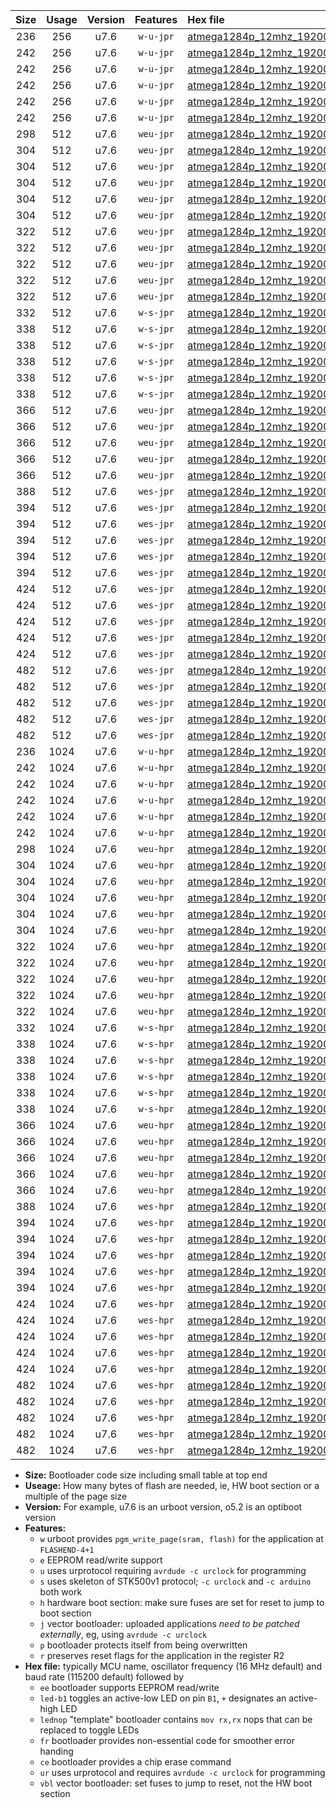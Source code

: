 |Size|Usage|Version|Features|Hex file|
|:-:|:-:|:-:|:-:|:--|
|236|256|u7.6|`w-u-jpr`|[atmega1284p_12mhz_19200bps_ur_vbl.hex](https://raw.githubusercontent.com/stefanrueger/urboot/main/atmega1284p_12mhz_19200bps_ur_vbl.hex)|
|242|256|u7.6|`w-u-jpr`|[atmega1284p_12mhz_19200bps_led+b5_ur_vbl.hex](https://raw.githubusercontent.com/stefanrueger/urboot/main/atmega1284p_12mhz_19200bps_led+b5_ur_vbl.hex)|
|242|256|u7.6|`w-u-jpr`|[atmega1284p_12mhz_19200bps_led+b7_ur_vbl.hex](https://raw.githubusercontent.com/stefanrueger/urboot/main/atmega1284p_12mhz_19200bps_led+b7_ur_vbl.hex)|
|242|256|u7.6|`w-u-jpr`|[atmega1284p_12mhz_19200bps_led+c7_ur_vbl.hex](https://raw.githubusercontent.com/stefanrueger/urboot/main/atmega1284p_12mhz_19200bps_led+c7_ur_vbl.hex)|
|242|256|u7.6|`w-u-jpr`|[atmega1284p_12mhz_19200bps_led+d7_ur_vbl.hex](https://raw.githubusercontent.com/stefanrueger/urboot/main/atmega1284p_12mhz_19200bps_led+d7_ur_vbl.hex)|
|242|256|u7.6|`w-u-jpr`|[atmega1284p_12mhz_19200bps_lednop_ur_vbl.hex](https://raw.githubusercontent.com/stefanrueger/urboot/main/atmega1284p_12mhz_19200bps_lednop_ur_vbl.hex)|
|298|512|u7.6|`weu-jpr`|[atmega1284p_12mhz_19200bps_ee_ur_vbl.hex](https://raw.githubusercontent.com/stefanrueger/urboot/main/atmega1284p_12mhz_19200bps_ee_ur_vbl.hex)|
|304|512|u7.6|`weu-jpr`|[atmega1284p_12mhz_19200bps_ee_led+b5_ur_vbl.hex](https://raw.githubusercontent.com/stefanrueger/urboot/main/atmega1284p_12mhz_19200bps_ee_led+b5_ur_vbl.hex)|
|304|512|u7.6|`weu-jpr`|[atmega1284p_12mhz_19200bps_ee_led+b7_ur_vbl.hex](https://raw.githubusercontent.com/stefanrueger/urboot/main/atmega1284p_12mhz_19200bps_ee_led+b7_ur_vbl.hex)|
|304|512|u7.6|`weu-jpr`|[atmega1284p_12mhz_19200bps_ee_led+c7_ur_vbl.hex](https://raw.githubusercontent.com/stefanrueger/urboot/main/atmega1284p_12mhz_19200bps_ee_led+c7_ur_vbl.hex)|
|304|512|u7.6|`weu-jpr`|[atmega1284p_12mhz_19200bps_ee_led+d7_ur_vbl.hex](https://raw.githubusercontent.com/stefanrueger/urboot/main/atmega1284p_12mhz_19200bps_ee_led+d7_ur_vbl.hex)|
|304|512|u7.6|`weu-jpr`|[atmega1284p_12mhz_19200bps_ee_lednop_ur_vbl.hex](https://raw.githubusercontent.com/stefanrueger/urboot/main/atmega1284p_12mhz_19200bps_ee_lednop_ur_vbl.hex)|
|322|512|u7.6|`weu-jpr`|[atmega1284p_12mhz_19200bps_ee_led+b5_fr_ur_vbl.hex](https://raw.githubusercontent.com/stefanrueger/urboot/main/atmega1284p_12mhz_19200bps_ee_led+b5_fr_ur_vbl.hex)|
|322|512|u7.6|`weu-jpr`|[atmega1284p_12mhz_19200bps_ee_led+b7_fr_ur_vbl.hex](https://raw.githubusercontent.com/stefanrueger/urboot/main/atmega1284p_12mhz_19200bps_ee_led+b7_fr_ur_vbl.hex)|
|322|512|u7.6|`weu-jpr`|[atmega1284p_12mhz_19200bps_ee_led+c7_fr_ur_vbl.hex](https://raw.githubusercontent.com/stefanrueger/urboot/main/atmega1284p_12mhz_19200bps_ee_led+c7_fr_ur_vbl.hex)|
|322|512|u7.6|`weu-jpr`|[atmega1284p_12mhz_19200bps_ee_led+d7_fr_ur_vbl.hex](https://raw.githubusercontent.com/stefanrueger/urboot/main/atmega1284p_12mhz_19200bps_ee_led+d7_fr_ur_vbl.hex)|
|322|512|u7.6|`weu-jpr`|[atmega1284p_12mhz_19200bps_ee_lednop_fr_ur_vbl.hex](https://raw.githubusercontent.com/stefanrueger/urboot/main/atmega1284p_12mhz_19200bps_ee_lednop_fr_ur_vbl.hex)|
|332|512|u7.6|`w-s-jpr`|[atmega1284p_12mhz_19200bps_vbl.hex](https://raw.githubusercontent.com/stefanrueger/urboot/main/atmega1284p_12mhz_19200bps_vbl.hex)|
|338|512|u7.6|`w-s-jpr`|[atmega1284p_12mhz_19200bps_led+b5_vbl.hex](https://raw.githubusercontent.com/stefanrueger/urboot/main/atmega1284p_12mhz_19200bps_led+b5_vbl.hex)|
|338|512|u7.6|`w-s-jpr`|[atmega1284p_12mhz_19200bps_led+b7_vbl.hex](https://raw.githubusercontent.com/stefanrueger/urboot/main/atmega1284p_12mhz_19200bps_led+b7_vbl.hex)|
|338|512|u7.6|`w-s-jpr`|[atmega1284p_12mhz_19200bps_led+c7_vbl.hex](https://raw.githubusercontent.com/stefanrueger/urboot/main/atmega1284p_12mhz_19200bps_led+c7_vbl.hex)|
|338|512|u7.6|`w-s-jpr`|[atmega1284p_12mhz_19200bps_led+d7_vbl.hex](https://raw.githubusercontent.com/stefanrueger/urboot/main/atmega1284p_12mhz_19200bps_led+d7_vbl.hex)|
|338|512|u7.6|`w-s-jpr`|[atmega1284p_12mhz_19200bps_lednop_vbl.hex](https://raw.githubusercontent.com/stefanrueger/urboot/main/atmega1284p_12mhz_19200bps_lednop_vbl.hex)|
|366|512|u7.6|`weu-jpr`|[atmega1284p_12mhz_19200bps_ee_led+b5_fr_ce_ur_vbl.hex](https://raw.githubusercontent.com/stefanrueger/urboot/main/atmega1284p_12mhz_19200bps_ee_led+b5_fr_ce_ur_vbl.hex)|
|366|512|u7.6|`weu-jpr`|[atmega1284p_12mhz_19200bps_ee_led+b7_fr_ce_ur_vbl.hex](https://raw.githubusercontent.com/stefanrueger/urboot/main/atmega1284p_12mhz_19200bps_ee_led+b7_fr_ce_ur_vbl.hex)|
|366|512|u7.6|`weu-jpr`|[atmega1284p_12mhz_19200bps_ee_led+c7_fr_ce_ur_vbl.hex](https://raw.githubusercontent.com/stefanrueger/urboot/main/atmega1284p_12mhz_19200bps_ee_led+c7_fr_ce_ur_vbl.hex)|
|366|512|u7.6|`weu-jpr`|[atmega1284p_12mhz_19200bps_ee_led+d7_fr_ce_ur_vbl.hex](https://raw.githubusercontent.com/stefanrueger/urboot/main/atmega1284p_12mhz_19200bps_ee_led+d7_fr_ce_ur_vbl.hex)|
|366|512|u7.6|`weu-jpr`|[atmega1284p_12mhz_19200bps_ee_lednop_fr_ce_ur_vbl.hex](https://raw.githubusercontent.com/stefanrueger/urboot/main/atmega1284p_12mhz_19200bps_ee_lednop_fr_ce_ur_vbl.hex)|
|388|512|u7.6|`wes-jpr`|[atmega1284p_12mhz_19200bps_ee_vbl.hex](https://raw.githubusercontent.com/stefanrueger/urboot/main/atmega1284p_12mhz_19200bps_ee_vbl.hex)|
|394|512|u7.6|`wes-jpr`|[atmega1284p_12mhz_19200bps_ee_led+b5_vbl.hex](https://raw.githubusercontent.com/stefanrueger/urboot/main/atmega1284p_12mhz_19200bps_ee_led+b5_vbl.hex)|
|394|512|u7.6|`wes-jpr`|[atmega1284p_12mhz_19200bps_ee_led+b7_vbl.hex](https://raw.githubusercontent.com/stefanrueger/urboot/main/atmega1284p_12mhz_19200bps_ee_led+b7_vbl.hex)|
|394|512|u7.6|`wes-jpr`|[atmega1284p_12mhz_19200bps_ee_led+c7_vbl.hex](https://raw.githubusercontent.com/stefanrueger/urboot/main/atmega1284p_12mhz_19200bps_ee_led+c7_vbl.hex)|
|394|512|u7.6|`wes-jpr`|[atmega1284p_12mhz_19200bps_ee_led+d7_vbl.hex](https://raw.githubusercontent.com/stefanrueger/urboot/main/atmega1284p_12mhz_19200bps_ee_led+d7_vbl.hex)|
|394|512|u7.6|`wes-jpr`|[atmega1284p_12mhz_19200bps_ee_lednop_vbl.hex](https://raw.githubusercontent.com/stefanrueger/urboot/main/atmega1284p_12mhz_19200bps_ee_lednop_vbl.hex)|
|424|512|u7.6|`wes-jpr`|[atmega1284p_12mhz_19200bps_ee_led+b5_fr_vbl.hex](https://raw.githubusercontent.com/stefanrueger/urboot/main/atmega1284p_12mhz_19200bps_ee_led+b5_fr_vbl.hex)|
|424|512|u7.6|`wes-jpr`|[atmega1284p_12mhz_19200bps_ee_led+b7_fr_vbl.hex](https://raw.githubusercontent.com/stefanrueger/urboot/main/atmega1284p_12mhz_19200bps_ee_led+b7_fr_vbl.hex)|
|424|512|u7.6|`wes-jpr`|[atmega1284p_12mhz_19200bps_ee_led+c7_fr_vbl.hex](https://raw.githubusercontent.com/stefanrueger/urboot/main/atmega1284p_12mhz_19200bps_ee_led+c7_fr_vbl.hex)|
|424|512|u7.6|`wes-jpr`|[atmega1284p_12mhz_19200bps_ee_led+d7_fr_vbl.hex](https://raw.githubusercontent.com/stefanrueger/urboot/main/atmega1284p_12mhz_19200bps_ee_led+d7_fr_vbl.hex)|
|424|512|u7.6|`wes-jpr`|[atmega1284p_12mhz_19200bps_ee_lednop_fr_vbl.hex](https://raw.githubusercontent.com/stefanrueger/urboot/main/atmega1284p_12mhz_19200bps_ee_lednop_fr_vbl.hex)|
|482|512|u7.6|`wes-jpr`|[atmega1284p_12mhz_19200bps_ee_led+b5_fr_ce_vbl.hex](https://raw.githubusercontent.com/stefanrueger/urboot/main/atmega1284p_12mhz_19200bps_ee_led+b5_fr_ce_vbl.hex)|
|482|512|u7.6|`wes-jpr`|[atmega1284p_12mhz_19200bps_ee_led+b7_fr_ce_vbl.hex](https://raw.githubusercontent.com/stefanrueger/urboot/main/atmega1284p_12mhz_19200bps_ee_led+b7_fr_ce_vbl.hex)|
|482|512|u7.6|`wes-jpr`|[atmega1284p_12mhz_19200bps_ee_led+c7_fr_ce_vbl.hex](https://raw.githubusercontent.com/stefanrueger/urboot/main/atmega1284p_12mhz_19200bps_ee_led+c7_fr_ce_vbl.hex)|
|482|512|u7.6|`wes-jpr`|[atmega1284p_12mhz_19200bps_ee_led+d7_fr_ce_vbl.hex](https://raw.githubusercontent.com/stefanrueger/urboot/main/atmega1284p_12mhz_19200bps_ee_led+d7_fr_ce_vbl.hex)|
|482|512|u7.6|`wes-jpr`|[atmega1284p_12mhz_19200bps_ee_lednop_fr_ce_vbl.hex](https://raw.githubusercontent.com/stefanrueger/urboot/main/atmega1284p_12mhz_19200bps_ee_lednop_fr_ce_vbl.hex)|
|236|1024|u7.6|`w-u-hpr`|[atmega1284p_12mhz_19200bps_ur.hex](https://raw.githubusercontent.com/stefanrueger/urboot/main/atmega1284p_12mhz_19200bps_ur.hex)|
|242|1024|u7.6|`w-u-hpr`|[atmega1284p_12mhz_19200bps_led+b5_ur.hex](https://raw.githubusercontent.com/stefanrueger/urboot/main/atmega1284p_12mhz_19200bps_led+b5_ur.hex)|
|242|1024|u7.6|`w-u-hpr`|[atmega1284p_12mhz_19200bps_led+b7_ur.hex](https://raw.githubusercontent.com/stefanrueger/urboot/main/atmega1284p_12mhz_19200bps_led+b7_ur.hex)|
|242|1024|u7.6|`w-u-hpr`|[atmega1284p_12mhz_19200bps_led+c7_ur.hex](https://raw.githubusercontent.com/stefanrueger/urboot/main/atmega1284p_12mhz_19200bps_led+c7_ur.hex)|
|242|1024|u7.6|`w-u-hpr`|[atmega1284p_12mhz_19200bps_led+d7_ur.hex](https://raw.githubusercontent.com/stefanrueger/urboot/main/atmega1284p_12mhz_19200bps_led+d7_ur.hex)|
|242|1024|u7.6|`w-u-hpr`|[atmega1284p_12mhz_19200bps_lednop_ur.hex](https://raw.githubusercontent.com/stefanrueger/urboot/main/atmega1284p_12mhz_19200bps_lednop_ur.hex)|
|298|1024|u7.6|`weu-hpr`|[atmega1284p_12mhz_19200bps_ee_ur.hex](https://raw.githubusercontent.com/stefanrueger/urboot/main/atmega1284p_12mhz_19200bps_ee_ur.hex)|
|304|1024|u7.6|`weu-hpr`|[atmega1284p_12mhz_19200bps_ee_led+b5_ur.hex](https://raw.githubusercontent.com/stefanrueger/urboot/main/atmega1284p_12mhz_19200bps_ee_led+b5_ur.hex)|
|304|1024|u7.6|`weu-hpr`|[atmega1284p_12mhz_19200bps_ee_led+b7_ur.hex](https://raw.githubusercontent.com/stefanrueger/urboot/main/atmega1284p_12mhz_19200bps_ee_led+b7_ur.hex)|
|304|1024|u7.6|`weu-hpr`|[atmega1284p_12mhz_19200bps_ee_led+c7_ur.hex](https://raw.githubusercontent.com/stefanrueger/urboot/main/atmega1284p_12mhz_19200bps_ee_led+c7_ur.hex)|
|304|1024|u7.6|`weu-hpr`|[atmega1284p_12mhz_19200bps_ee_led+d7_ur.hex](https://raw.githubusercontent.com/stefanrueger/urboot/main/atmega1284p_12mhz_19200bps_ee_led+d7_ur.hex)|
|304|1024|u7.6|`weu-hpr`|[atmega1284p_12mhz_19200bps_ee_lednop_ur.hex](https://raw.githubusercontent.com/stefanrueger/urboot/main/atmega1284p_12mhz_19200bps_ee_lednop_ur.hex)|
|322|1024|u7.6|`weu-hpr`|[atmega1284p_12mhz_19200bps_ee_led+b5_fr_ur.hex](https://raw.githubusercontent.com/stefanrueger/urboot/main/atmega1284p_12mhz_19200bps_ee_led+b5_fr_ur.hex)|
|322|1024|u7.6|`weu-hpr`|[atmega1284p_12mhz_19200bps_ee_led+b7_fr_ur.hex](https://raw.githubusercontent.com/stefanrueger/urboot/main/atmega1284p_12mhz_19200bps_ee_led+b7_fr_ur.hex)|
|322|1024|u7.6|`weu-hpr`|[atmega1284p_12mhz_19200bps_ee_led+c7_fr_ur.hex](https://raw.githubusercontent.com/stefanrueger/urboot/main/atmega1284p_12mhz_19200bps_ee_led+c7_fr_ur.hex)|
|322|1024|u7.6|`weu-hpr`|[atmega1284p_12mhz_19200bps_ee_led+d7_fr_ur.hex](https://raw.githubusercontent.com/stefanrueger/urboot/main/atmega1284p_12mhz_19200bps_ee_led+d7_fr_ur.hex)|
|322|1024|u7.6|`weu-hpr`|[atmega1284p_12mhz_19200bps_ee_lednop_fr_ur.hex](https://raw.githubusercontent.com/stefanrueger/urboot/main/atmega1284p_12mhz_19200bps_ee_lednop_fr_ur.hex)|
|332|1024|u7.6|`w-s-hpr`|[atmega1284p_12mhz_19200bps.hex](https://raw.githubusercontent.com/stefanrueger/urboot/main/atmega1284p_12mhz_19200bps.hex)|
|338|1024|u7.6|`w-s-hpr`|[atmega1284p_12mhz_19200bps_led+b5.hex](https://raw.githubusercontent.com/stefanrueger/urboot/main/atmega1284p_12mhz_19200bps_led+b5.hex)|
|338|1024|u7.6|`w-s-hpr`|[atmega1284p_12mhz_19200bps_led+b7.hex](https://raw.githubusercontent.com/stefanrueger/urboot/main/atmega1284p_12mhz_19200bps_led+b7.hex)|
|338|1024|u7.6|`w-s-hpr`|[atmega1284p_12mhz_19200bps_led+c7.hex](https://raw.githubusercontent.com/stefanrueger/urboot/main/atmega1284p_12mhz_19200bps_led+c7.hex)|
|338|1024|u7.6|`w-s-hpr`|[atmega1284p_12mhz_19200bps_led+d7.hex](https://raw.githubusercontent.com/stefanrueger/urboot/main/atmega1284p_12mhz_19200bps_led+d7.hex)|
|338|1024|u7.6|`w-s-hpr`|[atmega1284p_12mhz_19200bps_lednop.hex](https://raw.githubusercontent.com/stefanrueger/urboot/main/atmega1284p_12mhz_19200bps_lednop.hex)|
|366|1024|u7.6|`weu-hpr`|[atmega1284p_12mhz_19200bps_ee_led+b5_fr_ce_ur.hex](https://raw.githubusercontent.com/stefanrueger/urboot/main/atmega1284p_12mhz_19200bps_ee_led+b5_fr_ce_ur.hex)|
|366|1024|u7.6|`weu-hpr`|[atmega1284p_12mhz_19200bps_ee_led+b7_fr_ce_ur.hex](https://raw.githubusercontent.com/stefanrueger/urboot/main/atmega1284p_12mhz_19200bps_ee_led+b7_fr_ce_ur.hex)|
|366|1024|u7.6|`weu-hpr`|[atmega1284p_12mhz_19200bps_ee_led+c7_fr_ce_ur.hex](https://raw.githubusercontent.com/stefanrueger/urboot/main/atmega1284p_12mhz_19200bps_ee_led+c7_fr_ce_ur.hex)|
|366|1024|u7.6|`weu-hpr`|[atmega1284p_12mhz_19200bps_ee_led+d7_fr_ce_ur.hex](https://raw.githubusercontent.com/stefanrueger/urboot/main/atmega1284p_12mhz_19200bps_ee_led+d7_fr_ce_ur.hex)|
|366|1024|u7.6|`weu-hpr`|[atmega1284p_12mhz_19200bps_ee_lednop_fr_ce_ur.hex](https://raw.githubusercontent.com/stefanrueger/urboot/main/atmega1284p_12mhz_19200bps_ee_lednop_fr_ce_ur.hex)|
|388|1024|u7.6|`wes-hpr`|[atmega1284p_12mhz_19200bps_ee.hex](https://raw.githubusercontent.com/stefanrueger/urboot/main/atmega1284p_12mhz_19200bps_ee.hex)|
|394|1024|u7.6|`wes-hpr`|[atmega1284p_12mhz_19200bps_ee_led+b5.hex](https://raw.githubusercontent.com/stefanrueger/urboot/main/atmega1284p_12mhz_19200bps_ee_led+b5.hex)|
|394|1024|u7.6|`wes-hpr`|[atmega1284p_12mhz_19200bps_ee_led+b7.hex](https://raw.githubusercontent.com/stefanrueger/urboot/main/atmega1284p_12mhz_19200bps_ee_led+b7.hex)|
|394|1024|u7.6|`wes-hpr`|[atmega1284p_12mhz_19200bps_ee_led+c7.hex](https://raw.githubusercontent.com/stefanrueger/urboot/main/atmega1284p_12mhz_19200bps_ee_led+c7.hex)|
|394|1024|u7.6|`wes-hpr`|[atmega1284p_12mhz_19200bps_ee_led+d7.hex](https://raw.githubusercontent.com/stefanrueger/urboot/main/atmega1284p_12mhz_19200bps_ee_led+d7.hex)|
|394|1024|u7.6|`wes-hpr`|[atmega1284p_12mhz_19200bps_ee_lednop.hex](https://raw.githubusercontent.com/stefanrueger/urboot/main/atmega1284p_12mhz_19200bps_ee_lednop.hex)|
|424|1024|u7.6|`wes-hpr`|[atmega1284p_12mhz_19200bps_ee_led+b5_fr.hex](https://raw.githubusercontent.com/stefanrueger/urboot/main/atmega1284p_12mhz_19200bps_ee_led+b5_fr.hex)|
|424|1024|u7.6|`wes-hpr`|[atmega1284p_12mhz_19200bps_ee_led+b7_fr.hex](https://raw.githubusercontent.com/stefanrueger/urboot/main/atmega1284p_12mhz_19200bps_ee_led+b7_fr.hex)|
|424|1024|u7.6|`wes-hpr`|[atmega1284p_12mhz_19200bps_ee_led+c7_fr.hex](https://raw.githubusercontent.com/stefanrueger/urboot/main/atmega1284p_12mhz_19200bps_ee_led+c7_fr.hex)|
|424|1024|u7.6|`wes-hpr`|[atmega1284p_12mhz_19200bps_ee_led+d7_fr.hex](https://raw.githubusercontent.com/stefanrueger/urboot/main/atmega1284p_12mhz_19200bps_ee_led+d7_fr.hex)|
|424|1024|u7.6|`wes-hpr`|[atmega1284p_12mhz_19200bps_ee_lednop_fr.hex](https://raw.githubusercontent.com/stefanrueger/urboot/main/atmega1284p_12mhz_19200bps_ee_lednop_fr.hex)|
|482|1024|u7.6|`wes-hpr`|[atmega1284p_12mhz_19200bps_ee_led+b5_fr_ce.hex](https://raw.githubusercontent.com/stefanrueger/urboot/main/atmega1284p_12mhz_19200bps_ee_led+b5_fr_ce.hex)|
|482|1024|u7.6|`wes-hpr`|[atmega1284p_12mhz_19200bps_ee_led+b7_fr_ce.hex](https://raw.githubusercontent.com/stefanrueger/urboot/main/atmega1284p_12mhz_19200bps_ee_led+b7_fr_ce.hex)|
|482|1024|u7.6|`wes-hpr`|[atmega1284p_12mhz_19200bps_ee_led+c7_fr_ce.hex](https://raw.githubusercontent.com/stefanrueger/urboot/main/atmega1284p_12mhz_19200bps_ee_led+c7_fr_ce.hex)|
|482|1024|u7.6|`wes-hpr`|[atmega1284p_12mhz_19200bps_ee_led+d7_fr_ce.hex](https://raw.githubusercontent.com/stefanrueger/urboot/main/atmega1284p_12mhz_19200bps_ee_led+d7_fr_ce.hex)|
|482|1024|u7.6|`wes-hpr`|[atmega1284p_12mhz_19200bps_ee_lednop_fr_ce.hex](https://raw.githubusercontent.com/stefanrueger/urboot/main/atmega1284p_12mhz_19200bps_ee_lednop_fr_ce.hex)|

- **Size:** Bootloader code size including small table at top end
- **Useage:** How many bytes of flash are needed, ie, HW boot section or a multiple of the page size
- **Version:** For example, u7.6 is an urboot version, o5.2 is an optiboot version
- **Features:**
  + `w` urboot provides `pgm_write_page(sram, flash)` for the application at `FLASHEND-4+1`
  + `e` EEPROM read/write support
  + `u` uses urprotocol requiring `avrdude -c urclock` for programming
  + `s` uses skeleton of STK500v1 protocol; `-c urclock` and `-c arduino` both work
  + `h` hardware boot section: make sure fuses are set for reset to jump to boot section
  + `j` vector bootloader: uploaded applications *need to be patched externally*, eg, using `avrdude -c urclock`
  + `p` bootloader protects itself from being overwritten
  + `r` preserves reset flags for the application in the register R2
- **Hex file:** typically MCU name, oscillator frequency (16 MHz default) and baud rate (115200 default) followed by
  + `ee` bootloader supports EEPROM read/write
  + `led-b1` toggles an active-low LED on pin `B1`, `+` designates an active-high LED
  + `lednop` "template" bootloader contains `mov rx,rx` nops that can be replaced to toggle LEDs
  + `fr` bootloader provides non-essential code for smoother error handing
  + `ce` bootloader provides a chip erase command
  + `ur` uses urprotocol and requires `avrdude -c urclock` for programming
  + `vbl` vector bootloader: set fuses to jump to reset, not the HW boot section
